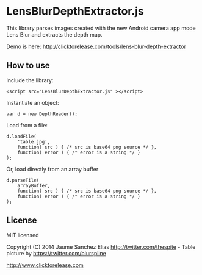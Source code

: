 LensBlurDepthExtractor.js
=========================

This library parses images created with the new Android camera app mode Lens Blur and extracts the depth map.

Demo is here: http://clicktorelease.com/tools/lens-blur-depth-extractor

How to use
----------

Include the library:
<pre><code>&lt;script src="LensBlurDepthExtractor.js" &gt;&lt;/script&gt;</code></pre>

Instantiate an object:
<pre><code>var d = new DepthReader();</code></pre>

Load from a file:
<pre><code>d.loadFile( 
    'table.jpg', 
    function( src ) { /* src is base64 png source */ }, 
    function( error ) { /* error is a string */ } 
);</code></pre>

Or, load directly from an array buffer
<pre><code>d.parseFile( 
    arrayBuffer, 
    function( src ) { /* src is base64 png source */ }, 
    function( error ) { /* error is a string */ } 
);</code></pre>

License
-------

MIT licensed

Copyright (C) 2014 Jaume Sanchez Elias http://twitter.com/thespite - Table picture by https://twitter.com/blurspline

http://www.clicktorelease.com
